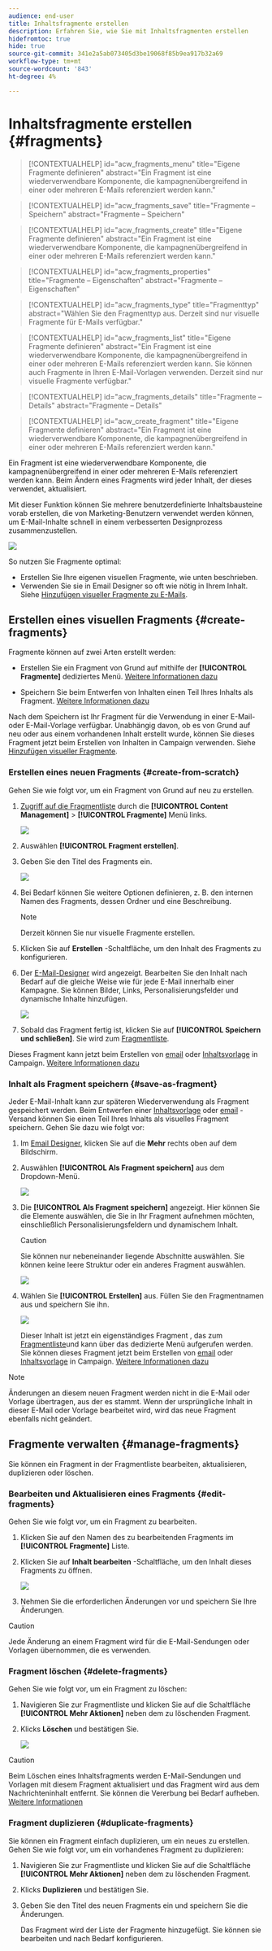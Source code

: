 ```yaml
---
audience: end-user
title: Inhaltsfragmente erstellen
description: Erfahren Sie, wie Sie mit Inhaltsfragmenten erstellen
hidefromtoc: true
hide: true
source-git-commit: 341e2a5ab073405d3be19068f85b9ea917b32a69
workflow-type: tm+mt
source-wordcount: '843'
ht-degree: 4%

---
```


# Inhaltsfragmente erstellen {#fragments}


>[!CONTEXTUALHELP]
>id="acw_fragments_menu"
>title="Eigene Fragmente definieren"
>abstract="Ein Fragment ist eine wiederverwendbare Komponente, die kampagnenübergreifend in einer oder mehreren E-Mails referenziert werden kann."

>[!CONTEXTUALHELP]
>id="acw_fragments_save"
>title="Fragmente – Speichern"
>abstract="Fragmente – Speichern"

>[!CONTEXTUALHELP]
>id="acw_fragments_create"
>title="Eigene Fragmente definieren"
>abstract="Ein Fragment ist eine wiederverwendbare Komponente, die kampagnenübergreifend in einer oder mehreren E-Mails referenziert werden kann."

>[!CONTEXTUALHELP]
>id="acw_fragments_properties"
>title="Fragmente – Eigenschaften"
>abstract="Fragmente – Eigenschaften"

>[!CONTEXTUALHELP]
>id="acw_fragments_type"
>title="Fragmenttyp"
>abstract="Wählen Sie den Fragmenttyp aus. Derzeit sind nur visuelle Fragmente für E-Mails verfügbar."

>[!CONTEXTUALHELP]
>id="acw_fragments_list"
>title="Eigene Fragmente definieren"
>abstract="Ein Fragment ist eine wiederverwendbare Komponente, die kampagnenübergreifend in einer oder mehreren E-Mails referenziert werden kann. Sie können auch Fragmente in Ihren E-Mail-Vorlagen verwenden. Derzeit sind nur visuelle Fragmente verfügbar."

>[!CONTEXTUALHELP]
>id="acw_fragments_details"
>title="Fragmente – Details"
>abstract="Fragmente – Details"

>[!CONTEXTUALHELP]
>id="acw_create_fragment"
>title="Eigene Fragmente definieren"
>abstract="Ein Fragment ist eine wiederverwendbare Komponente, die kampagnenübergreifend in einer oder mehreren E-Mails referenziert werden kann."

Ein Fragment ist eine wiederverwendbare Komponente, die kampagnenübergreifend in einer oder mehreren E-Mails referenziert werden kann. Beim Ändern eines Fragments wird jeder Inhalt, der dieses verwendet, aktualisiert.

Mit dieser Funktion können Sie mehrere benutzerdefinierte Inhaltsbausteine vorab erstellen, die von Marketing-Benutzern verwendet werden können, um E-Mail-Inhalte schnell in einem verbesserten Designprozess zusammenzustellen.

![](assets/fragments.gif)


So nutzen Sie Fragmente optimal:

* Erstellen Sie Ihre eigenen visuellen Fragmente, wie unten beschrieben.
* Verwenden Sie sie in Email Designer so oft wie nötig in Ihrem Inhalt. Siehe [Hinzufügen visueller Fragmente zu E-Mails](../email/use-visual-fragments.md).

## Erstellen eines visuellen Fragments {#create-fragments}

Fragmente können auf zwei Arten erstellt werden:

* Erstellen Sie ein Fragment von Grund auf mithilfe der **[!UICONTROL Fragmente]** dediziertes Menü. [Weitere Informationen dazu](#create-from-scratch)

* Speichern Sie beim Entwerfen von Inhalten einen Teil Ihres Inhalts als Fragment. [Weitere Informationen dazu](#save-as-fragment)

Nach dem Speichern ist Ihr Fragment für die Verwendung in einer E-Mail- oder E-Mail-Vorlage verfügbar. Unabhängig davon, ob es von Grund auf neu oder aus einem vorhandenen Inhalt erstellt wurde, können Sie dieses Fragment jetzt beim Erstellen von Inhalten in Campaign verwenden. Siehe [Hinzufügen visueller Fragmente](../email/use-visual-fragments.md).

### Erstellen eines neuen Fragments {#create-from-scratch}

Gehen Sie wie folgt vor, um ein Fragment von Grund auf neu zu erstellen.

1. [Zugriff auf die Fragmentliste](#access-manage-fragments) durch die **[!UICONTROL Content Management]** > **[!UICONTROL Fragmente]** Menü links.

   ![](assets/fragments-list.png)

1. Auswählen **[!UICONTROL Fragment erstellen]**.

1. Geben Sie den Titel des Fragments ein.

   ![](assets/fragment-create.png)

1. Bei Bedarf können Sie weitere Optionen definieren, z. B. den internen Namen des Fragments, dessen Ordner und eine Beschreibung.

   >[!NOTE]
   >
   >Derzeit können Sie nur visuelle Fragmente erstellen.

1. Klicken Sie auf **Erstellen** -Schaltfläche, um den Inhalt des Fragments zu konfigurieren.

1. Der [E-Mail-Designer](../email/get-started-email-designer.md) wird angezeigt. Bearbeiten Sie den Inhalt nach Bedarf auf die gleiche Weise wie für jede E-Mail innerhalb einer Kampagne. Sie können Bilder, Links, Personalisierungsfelder und dynamische Inhalte hinzufügen.

   ![](assets/fragment-designer.png)

1. Sobald das Fragment fertig ist, klicken Sie auf **[!UICONTROL Speichern und schließen]**. Sie wird zum [Fragmentliste](#access-manage-fragments).

Dieses Fragment kann jetzt beim Erstellen von [email](../email/get-started-email-designer.md) oder [Inhaltsvorlage](use-email-templates.md) in Campaign. [Weitere Informationen dazu](../email/use-visual-fragments.md)


### Inhalt als Fragment speichern {#save-as-fragment}

Jeder E-Mail-Inhalt kann zur späteren Wiederverwendung als Fragment gespeichert werden. Beim Entwerfen einer [Inhaltsvorlage](use-email-templates.md) oder [email](../email/get-started-email-designer.md) -Versand können Sie einen Teil Ihres Inhalts als visuelles Fragment speichern. Gehen Sie dazu wie folgt vor:

1. Im [Email Designer](../email/get-started-email-designer.md), klicken Sie auf die **Mehr** rechts oben auf dem Bildschirm.

1. Auswählen **[!UICONTROL Als Fragment speichern]** aus dem Dropdown-Menü.

   ![](assets/fragment-save-as.png)

1. Die **[!UICONTROL Als Fragment speichern]** angezeigt. Hier können Sie die Elemente auswählen, die Sie in Ihr Fragment aufnehmen möchten, einschließlich Personalisierungsfeldern und dynamischem Inhalt.

   >[!CAUTION]
   >
   >Sie können nur nebeneinander liegende Abschnitte auswählen. Sie können keine leere Struktur oder ein anderes Fragment auswählen.

   ![](assets/fragment-save-as-screen.png)

1. Wählen Sie **[!UICONTROL Erstellen]** aus. Füllen Sie den Fragmentnamen aus und speichern Sie ihn.

   ![](assets/fragment-save-confirm.png)

   Dieser Inhalt ist jetzt ein eigenständiges Fragment , das zum [Fragmentliste](#manage-fragments)und kann über das dedizierte Menü aufgerufen werden. Sie können dieses Fragment jetzt beim Erstellen von [email](../email/get-started-email-designer.md) oder [Inhaltsvorlage](use-email-templates.md) in Campaign. [Weitere Informationen dazu](../email/use-visual-fragments.md)

>[!NOTE]
>
>Änderungen an diesem neuen Fragment werden nicht in die E-Mail oder Vorlage übertragen, aus der es stammt. Wenn der ursprüngliche Inhalt in dieser E-Mail oder Vorlage bearbeitet wird, wird das neue Fragment ebenfalls nicht geändert.

## Fragmente verwalten {#manage-fragments}

Sie können ein Fragment in der Fragmentliste bearbeiten, aktualisieren, duplizieren oder löschen.

### Bearbeiten und Aktualisieren eines Fragments {#edit-fragments}

Gehen Sie wie folgt vor, um ein Fragment zu bearbeiten.

1. Klicken Sie auf den Namen des zu bearbeitenden Fragments im **[!UICONTROL Fragmente]** Liste.
1. Klicken Sie auf **Inhalt bearbeiten** -Schaltfläche, um den Inhalt dieses Fragments zu öffnen.

   ![](assets/fragment-edit-content.png)

1. Nehmen Sie die erforderlichen Änderungen vor und speichern Sie Ihre Änderungen.

>[!CAUTION]
>
>Jede Änderung an einem Fragment wird für die E-Mail-Sendungen oder Vorlagen übernommen, die es verwenden.


### Fragment löschen {#delete-fragments}

Gehen Sie wie folgt vor, um ein Fragment zu löschen:

1. Navigieren Sie zur Fragmentliste und klicken Sie auf die Schaltfläche **[!UICONTROL Mehr Aktionen]** neben dem zu löschenden Fragment.
1. Klicks **Löschen** und bestätigen Sie.

   ![](assets/fragment-list-more-actions.png)

>[!CAUTION]
>
>Beim Löschen eines Inhaltsfragments werden E-Mail-Sendungen und Vorlagen mit diesem Fragment aktualisiert und das Fragment wird aus dem Nachrichteninhalt entfernt. Sie können die Vererbung bei Bedarf aufheben. [Weitere Informationen](use-visual-fragments.md#break-inheritance)
>

### Fragment duplizieren {#duplicate-fragments}

Sie können ein Fragment einfach duplizieren, um ein neues zu erstellen. Gehen Sie wie folgt vor, um ein vorhandenes Fragment zu duplizieren:

1. Navigieren Sie zur Fragmentliste und klicken Sie auf die Schaltfläche **[!UICONTROL Mehr Aktionen]** neben dem zu löschenden Fragment.
1. Klicks **Duplizieren** und bestätigen Sie.
1. Geben Sie den Titel des neuen Fragments ein und speichern Sie die Änderungen.

   Das Fragment wird der Liste der Fragmente hinzugefügt. Sie können sie bearbeiten und nach Bedarf konfigurieren.
